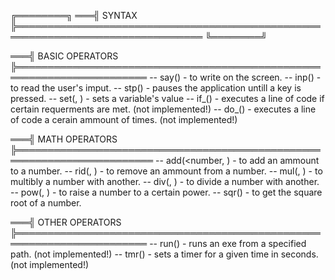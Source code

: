    ╔════════╗
═══╣ SYNTAX ╠════════════════════════════════════════════════════════════════════════════════
   ╚════════╝
                                            
═══╣ BASIC OPERATORS ╠═══════════════════════════════════════════════════════════════════════
-- say(<contents>)              - to write on the screen.
-- inp(<variable>)					    - to read the user's imput.
-- stp()                        - pauses the application untill a key is pressed.
-- set(<variable>, <value>)	    - sets a variable's value
-- if_(<requerments>)           - executes a line of code if certain requerments are met. (not implemented!)
-- do_(<times>)                 - executes a line of code a cerain ammount of times. (not implemented!)

═══╣ MATH OPERATORS ╠════════════════════════════════════════════════════════════════════════
-- add(<number, <ammount>)      - to add an ammount to a number.
-- rid(<number>, <ammount>)     - to remove an ammount from a number.
-- mul(<number>, <multiplier>)  - to multibly a number with another.
-- div(<number>, <divider>)	  	- to divide a number with another.
-- pow(<number>, <power>)		  	- to raise a number to a certain power.
-- sqr(<number>)						    - to get the square root of a number.

═══╣ OTHER OPERATORS ╠═══════════════════════════════════════════════════════════════════════
-- run(<path>)							     - runs an exe from a specified path. (not implemented!)
-- tmr(<times>)						       - sets a timer for a given time in seconds. (not implemented!)
